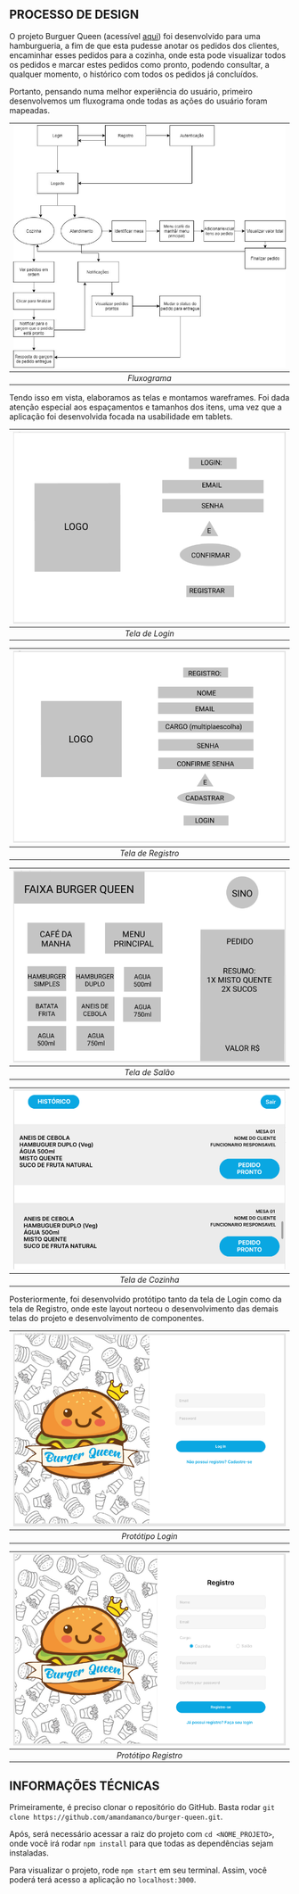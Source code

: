 ## PROCESSO DE DESIGN

O projeto Burguer Queen (acessível [aqui](https://labsap004-burger-queen.web.app/)) foi desenvolvido para uma hamburgueria, a fim de que esta pudesse anotar os pedidos dos clientes, encaminhar esses pedidos para a cozinha, onde esta pode visualizar todos os pedidos e marcar estes pedidos como pronto, podendo consultar, a qualquer momento, o histórico com todos os pedidos já concluídos.

Portanto, pensando numa melhor experiência do usuário, primeiro desenvolvemos um fluxograma onde todas as ações do usuário foram mapeadas. 

| ![Fluxograma](/src/assets/fluxograma.jpg) |
|:--:|
| *Fluxograma* |

Tendo isso em vista, elaboramos as telas e montamos wareframes. Foi dada atenção especial aos espaçamentos e tamanhos dos itens, uma vez que a aplicação foi desenvolvida focada na usabilidade em tablets. 

| ![Tela de Login](/src/assets/login.png) |
|:--:|
| *Tela de Login* |


| ![Tela de Resgistro](/src/assets/registro.PNG) |
|:--:|
| *Tela de Registro* |

| ![Tela de Salão](/src/assets/salao.PNG) |
|:--:|
| *Tela de Salão* |

| ![Tela de Cozinha](/src/assets/cozinha.PNG) |
|:--:|
| *Tela de Cozinha* |


Posteriormente, foi desenvolvido protótipo tanto da tela de Login como da tela de Registro, onde este layout norteou o desenvolvimento das demais telas do projeto e desenvolvimento de componentes.

| ![Protótipo Login](/src/assets/PROlogin.PNG) |
|:--:|
| *Protótipo Login* |

| ![Protótipo Registro](/src/assets/PROregistro.PNG) |
|:--:|
| *Protótipo Registro* |


## INFORMAÇÕES TÉCNICAS

Primeiramente, é preciso clonar o repositório do GitHub. Basta rodar `git clone https://github.com/amandamanco/burger-queen.git`.

Após, será necessário acessar a raiz do projeto com `cd <NOME_PROJETO>`, onde você irá rodar `npm install` para que todas as dependências sejam instaladas.

Para visualizar o projeto, rode `npm start` em seu terminal. Assim, você poderá terá acesso a aplicação no `localhost:3000`.

